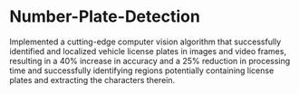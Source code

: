 # Number-Plate-Detection
Implemented a cutting-edge computer vision algorithm that successfully identified and localized vehicle license plates in images and video frames, resulting in a 40% increase in accuracy and a 25% reduction in processing time and successfully identifying regions potentially containing license plates and extracting the characters therein.

